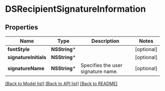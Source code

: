 # DSRecipientSignatureInformation

## Properties
Name | Type | Description | Notes
------------ | ------------- | ------------- | -------------
**fontStyle** | **NSString*** |  | [optional] 
**signatureInitials** | **NSString*** |  | [optional] 
**signatureName** | **NSString*** | Specifies the user signature name. | [optional] 

[[Back to Model list]](../README.md#documentation-for-models) [[Back to API list]](../README.md#documentation-for-api-endpoints) [[Back to README]](../README.md)


